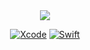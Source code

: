 <div align="center">
<img src="https://capsule-render.vercel.app/api?type=venom&height=190&text=HISEHOONAN&fontColor=000000&fontSize=80&stroke=b678c4&strokeWidth=2"/>
<br>
   <p>
    <a href="https://developer.apple.com/xcode/"><img src="https://img.shields.io/badge/Xcode-147EFB?style=for-the-badge&logo=Xcode&logoColor=white" alt="Xcode"></a>
    <a href="https://swift.org/"><img src="https://img.shields.io/badge/Swift-F05138?style=for-the-badge&logo=Swift&logoColor=white" alt="Swift"></a>
   </p>
<br>
</div>



